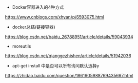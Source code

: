 - Docker容器进入的4种方式

https://www.cnblogs.com/xhyan/p/6593075.html

- docker总结(链接容器)

https://blog.csdn.net/baidu_26788951/article/details/59043934

- moreutils 

https://blog.csdn.net/qianggezhishen/article/details/51942036

- apt-get install 中是否可以所有询问默认选择y

https://zhidao.baidu.com/question/1861605988769435667.html
